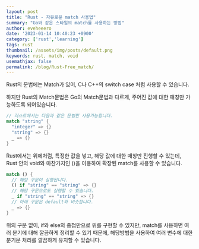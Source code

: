 ```yaml
---
layout: post
title: "Rust - 자유로운 match 사용법"
summary: "Go와 같은 스타일의 match를 사용하는 방법"
author: eveheeero
date: '2023-01-14 10:40:23 +0900'
category: ['rust','learning']
tags: rust
thumbnail: /assets/img/posts/default.png
keywords: rust, match, void
usemathjax: false
permalink: /blog/Rust-Free_match/
---
```



Rust의 문법에는 Match가 있어, C나 C++의 switch case 처럼 사용할 수 있습니다.

하지만 Rust의 Match문법은 Go의 Match문법과 다르게, 주어진 값에 대한 매칭만 가능하도록 되어있습니다.

```rust
// 러스트에서는 다음과 같은 문법만 사용가능합니다.
match "string" {
  "integer" => {}
  "string" => {}
  _ => {}
}
```

Rust에서는 위에처럼, 특정한 값을 넣고, 해당 값에 대한 매칭만 진행할 수 있는데, Rust 안의 void와 마찬가지인 ()을 이용하여 확장된 match를 사용할 수 있습니다.

```rust
match () {
  // 해당 구문이 실행됩니다.
  () if "string" == "string" => {}
  // 해당 구문으로도 실행할 수 있습니다.
  _ if "string" == "string" => {}
  // 아래 구문은 default와 비슷합니다.
  _ => {}
}
```

위의 구문 없이, if와 else의 중첩만으로 위를 구현할 수 있지만, match를 사용하면 여러 분기에 대해 깔끔하게 정리할 수 있기 때문에, 해당방법을 사용하여 여러 변수에 대한 분기문 처리를 깔끔하게 유지할 수 있습니다.
